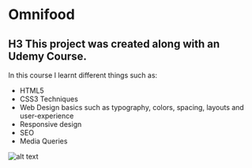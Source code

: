 # Omnifood

## H3 This project was created along with an Udemy Course.

In this course I learnt different things such as:
* HTML5
* CSS3 Techniques
* Web Design basics such as typography, colors, spacing, layouts and user-experience
* Responsive design
* SEO
* Media Queries

![alt text](https://media.giphy.com/media/kFl7DuiiVAPUtOhvc5/giphy.gif)
